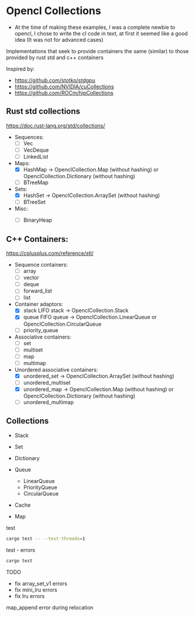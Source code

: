 # Opencl Collections

* At the time of making these examples, I was a complete newbie to opencl, I chose to write the cl code in text,
  at first it seemed like a good idea (It was not for advanced cases)

Implementations that seek to provide containers the same (similar) to those provided by rust std and c++ containers

Inspired by:
* https://github.com/stotko/stdgpu
* https://github.com/NVIDIA/cuCollections
* https://github.com/ROCm/hipCollections

## Rust std collections

https://doc.rust-lang.org/std/collections/

* Sequences:
  - [ ] Vec
  - [ ] VecDeque
  - [ ] LinkedList

* Maps:
  - [x] HashMap -> OpenclCollection.Map (without hashing) or OpenclCollection.Dictionary (without hashing)
  - [ ] BTreeMap

* Sets:
  - [x] HashSet -> OpenclCollection.ArraySet (without hashing)
  - [ ] BTreeSet

* Misc:
  - [ ] BinaryHeap

    
## C++ Containers: 

https://cplusplus.com/reference/stl/

* Sequence containers:
  - [ ] array
  - [ ] vector
  - [ ] deque
  - [ ] forward_list
  - [ ] list

* Container adaptors:
  - [x] stack	LIFO stack -> OpenclCollection.Stack
  - [x] queue	FIFO queue -> OpenclCollection.LinearQueue or OpenclCollection.CircularQueue
  - [ ] priority_queue

* Associative containers:
  - [ ] set
  - [ ] multiset
  - [ ] map
  - [ ] multimap

* Unordered associative containers:
  - [x] unordered_set -> OpenclCollection.ArraySet (without hashing)
  - [ ] unordered_multiset
  - [x] unordered_map -> OpenclCollection.Map (without hashing) or OpenclCollection.Dictionary (without hashing)
  - [ ] unordered_multimap

## Collections

* Stack

* Set

* Dictionary

* Queue
  * LinearQueue
  * PriorityQueue
  * CircularQueue

* Cache

* Map


test
```bash
cargo test -- --test-threads=1
```

test - errors
```bash
cargo test
```

TODO

* fix array_set_v1 errors
* fix mini_lru errors
* fix lru errors


map_append error during relocation

